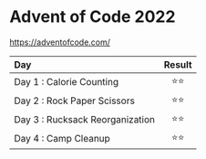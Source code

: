 # Advent of Code 2022

https://adventofcode.com/

| Day                             | Result |
|:--------------------------------|:------:|
| Day 1 : Calorie Counting        |   ⭐⭐   |
| Day 2 : Rock Paper Scissors     |   ⭐⭐   |
| Day 3 : Rucksack Reorganization |   ⭐⭐   |
| Day 4 : Camp Cleanup            |   ⭐⭐   |
